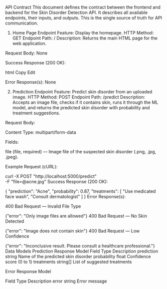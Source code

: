 API Contract
This document defines the contract between the frontend and backend for the Skin Disorder Detection API.
It describes all available endpoints, their inputs, and outputs. This is the single source of truth for API communication.

1. Home Page Endpoint
Feature: Display the homepage.
HTTP Method: GET
Endpoint Path: /
Description: Returns the main HTML page for the web application.

Request Body: None

Success Response (200 OK):

html
Copy
Edit
<!DOCTYPE html>
<html>
  <!-- HTML content of index.html -->
</html>
Error Response(s):
None

2. Prediction Endpoint
Feature: Predict skin disorder from an uploaded image.
HTTP Method: POST
Endpoint Path: /predict
Description: Accepts an image file, checks if it contains skin, runs it through the ML model, and returns the predicted skin disorder with probability and treatment suggestions.

Request Body:

Content Type: multipart/form-data

Fields:

file (file, required) — Image file of the suspected skin disorder (.png, .jpg, .jpeg).

Example Request (cURL):


curl -X POST "http://localhost:5000/predict" \
  -F "file=@acne.jpg"
Success Response (200 OK):

{
  "prediction": "Acne",
  "probability": 0.87,
  "treatments": [
    "Use medicated face wash",
    "Consult dermatologist"
  ]
}
Error Response(s):

400 Bad Request — Invalid File Type


{"error": "Only image files are allowed"}
400 Bad Request — No Skin Detected


{"error": "Image does not contain skin"}
400 Bad Request — Low Confidence


{"error": "Inconclusive result. Please consult a healthcare professional."}
Data Models
Prediction Response Model
Field	                    Type	                                   Description
prediction    	          string	                                   Name of the predicted skin disorder
probability              float	                                      Confidence score (0 to 1)
treatments	             string[]                                   List of suggested treatments

Error Response Model

Field	           Type	              Description
error	           string	              Error message



